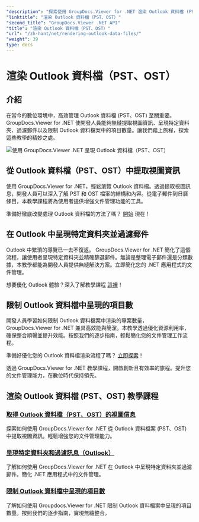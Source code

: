 ```yaml
---
"description": "探索使用 GroupDocs.Viewer for .NET 渲染 Outlook 資料檔 (PST、OST) 的教學。輕鬆探索高效率的文件管理技巧。"
"linktitle": "渲染 Outlook 資料檔（PST、OST）"
"second_title": "GroupDocs.Viewer .NET API"
"title": "渲染 Outlook 資料檔（PST、OST）"
"url": "/zh-hant/net/rendering-outlook-data-files/"
"weight": 39
type: docs
---
```

# 渲染 Outlook 資料檔（PST、OST）

## 介紹

在當今的數位環境中，高效管理 Outlook 資料檔 (PST、OST) 至關重要。 GroupDocs.Viewer for .NET 使開發人員能夠無縫提取視圖資訊、呈現特定資料夾、過濾郵件以及限制 Outlook 資料檔案中的項目數量。讓我們踏上旅程，探索這些教學的精妙之處。

![使用 GroupDocs.Viewer .NET 呈現 Outlook 資料檔（PST、OST）](/viewer/rendering-outlook-data-files/image.png)

## 從 Outlook 資料檔（PST、OST）中提取視圖資訊
使用 GroupDocs.Viewer for .NET，輕鬆瀏覽 Outlook 資料檔。透過提取視圖訊息，開發人員可以深入了解 PST 和 OST 檔案的結構和內容。從電子郵件到日曆條目，本教學課程將為使用者提供增強文件管理功能的工具。 

準備好徹底改變處理 Outlook 資料檔的方法了嗎？ [開始](./get-view-info-outlook-data-file/) 現在！

## 在 Outlook 中呈現特定資料夾並過濾郵件
Outlook 中繁瑣的導覽已一去不復返。 GroupDocs.Viewer for .NET 簡化了這個流程，讓使用者呈現特定資料夾並精確篩選郵件。無論是整理電子郵件還是分類數據，本教學都能為開發人員提供無縫解決方案。立即簡化您的 .NET 應用程式的文件管理。

想要優化 Outlook 體驗？深入了解教學課程 [這裡](./render-specific-folders-and-filter-messages-outlook/)！

## 限制 Outlook 資料檔中呈現的項目數
開發人員學習如何限制 Outlook 資料檔案中渲染的專案數量，GroupDocs.Viewer for .NET 兼具高效能與簡潔。本教學透過優化資源利用率，確保整合順暢並提升效能。按照我們的逐步指南，輕鬆簡化您的文件管理工作流程。

準備好優化您的 Outlook 資料檔渲染流程了嗎？ [立即探索](./limit-items-to-render-outlook-data-files/)！

透過 GroupDocs.Viewer for .NET 教學課程，開啟創新且有效率的旅程。提升您的文件管理能力，在數位時代保持領先。
## 渲染 Outlook 資料檔 (PST、OST) 教學課程
### [取得 Outlook 資料檔（PST、OST）的視圖信息](./get-view-info-outlook-data-file/)
探索如何使用 GroupDocs.Viewer for .NET 從 Outlook 資料檔案 (PST、OST) 中提取視圖資訊。輕鬆增強您的文件管理能力。
### [呈現特定資料夾和過濾訊息（Outlook）](./render-specific-folders-and-filter-messages-outlook/)
了解如何使用 GroupDocs.Viewer for .NET 在 Outlook 中呈現特定資料夾並過濾郵件。簡化 .NET 應用程式中的文件管理。
### [限制 Outlook 資料檔中呈現的項目數](./limit-items-to-render-outlook-data-files/)
了解如何使用 Groupdocs.Viewer for .NET 限制 Outlook 資料檔案中呈現的項目數量。按照我們的逐步指南，實現無縫整合。
